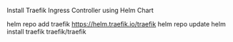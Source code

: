Install Traefik Ingress Controller using Helm Chart

helm repo add traefik https://helm.traefik.io/traefik
helm repo update
helm install traefik traefik/traefik
